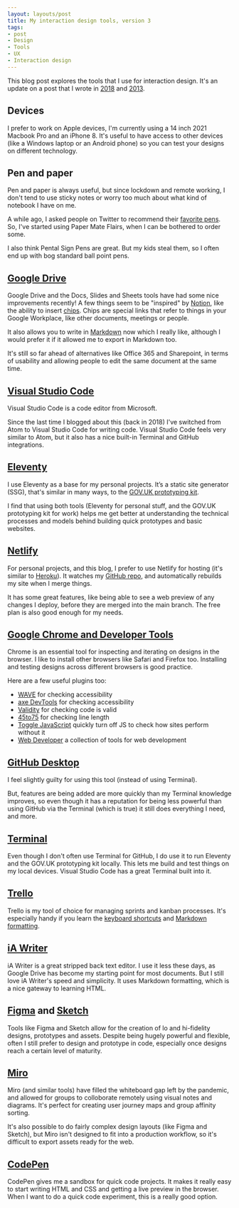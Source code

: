 ```yaml
---
layout: layouts/post
title: My interaction design tools, version 3
tags: 
- post
- Design
- Tools
- UX
- Interaction design
---
```


This blog post explores the tools that I use for interaction design. It's an update on a post that I wrote in [2018](/blog/interaction-design-tools) and [2013](/blog/web-design-tools).

## Devices

I prefer to work on Apple devices, I'm currently using a 14 inch 2021 Macbook Pro and an iPhone 8. It's useful to have access to other devices (like a Windows laptop or an Android phone) so you can test your designs on different technology.

## Pen and paper

Pen and paper is always useful, but since lockdown and remote working, I don't tend to use sticky notes or worry too much about what kind of notebook I have on me.

A while ago, I asked people on Twitter to recommend their [favorite pens](/blog/pens-for-ux-sketching-and-note-taking/). So, I've started using Paper Mate Flairs, when I can be bothered to order some.

I also think Pental Sign Pens are great. But my kids steal them, so I often end up with bog standard ball point pens.

## [Google Drive](https://www.google.com/drive/)

Google Drive and the Docs, Slides and Sheets tools have had some nice improvements recently! A few things seem to be "inspired" by [Notion](https://www.notion.so/), like the ability to insert [chips](https://support.google.com/docs/answer/10710316). Chips are special links that refer to things in your Google Workplace, like other documents, meetings or people.

It also allows you to write in [Markdown](https://support.google.com/docs/answer/12014036) now which I really like, although I would prefer it if it allowed me to export in Markdown too.

It's still so far ahead of alternatives like Office 365 and Sharepoint, in terms of usability and allowing people to edit the same document at the same time.

## [Visual Studio Code](https://code.visualstudio.com/)

Visual Studio Code is a code editor from Microsoft.

Since the last time I blogged about this (back in 2018) I've switched from Atom to Visual Studio Code for writing code. Visual Studio Code feels very similar to Atom, but it also has a nice built-in Terminal and GitHub integrations.

## [Eleventy](https://www.11ty.dev/)

I use Eleventy as a base for my personal projects. It’s a static site generator (SSG), that's similar in many ways, to the [GOV.UK prototyping kit](https://govuk-prototype-kit.herokuapp.com/docs). 

I find that using both tools (Eleventy for personal stuff, and the GOV.UK prototyping kit for work) helps me get better at understanding the technical processes and models behind building quick prototypes and basic websites.

## [Netlify](https://www.netlify.com/)

For personal projects, and this blog, I prefer to use Netlify for hosting (it's similar to [Heroku](https://www.heroku.com/)). It watches my [GitHub repo](https://github.com/benjystanton/benjystanton.github.io), and automatically rebuilds my site when I merge things.

It has some great features, like being able to see a web preview of any changes I deploy, before they are merged into the main branch. The free plan is also good enough for my needs.

## [Google Chrome and Developer Tools](https://developers.google.com/web/tools/chrome-devtools/)

Chrome is an essential tool for inspecting and iterating on designs in the browser. I like to install other browsers like Safari and Firefox too. Installing and testing designs across different browsers is good practice.

Here are a few useful plugins too:

- [WAVE](https://chrome.google.com/webstore/detail/wave-evaluation-tool/jbbplnpkjmmeebjpijfedlgcdilocofh) for checking accessibility
- [axe DevTools](https://chrome.google.com/webstore/detail/axe-devtools-web-accessib/lhdoppojpmngadmnindnejefpokejbdd) for checking accessibility
- [Validity](https://chrome.google.com/webstore/detail/validity/bbicmjjbohdfglopkidebfccilipgeif?hl=en-GB) for checking code is valid
- [45to75](https://chrome.google.com/webstore/detail/45to75/efmppndinjbljeellfdkpghgblenbcdd) for checking line length
- [Toggle JavaScript](https://chrome.google.com/webstore/detail/toggle-javascript/cidlcjdalomndpeagkjpnefhljffbnlo) quickly turn off JS to check how sites perform without it
- [Web Developer](https://chrome.google.com/webstore/detail/web-developer/bfbameneiokkgbdmiekhjnmfkcnldhhm) a collection of tools for web development

## [GitHub Desktop](https://desktop.github.com/)

I feel slightly guilty for using this tool (instead of using Terminal). 

But, features are being added are more quickly than my Terminal knowledge improves, so even though it has a reputation for being less powerful than using GitHub via the Terminal (which is true) it still does everything I need, and more.

## [Terminal](https://support.apple.com/en-gb/guide/terminal/welcome/mac)

Even though I don't often use Terminal for GitHub, I do use it to run Eleventy and the GOV.UK prototyping kit locally. This lets me build and test things on my local devices. Visual Studio Code has a great Terminal built into it.

## [Trello](https://trello.com)

Trello is my tool of choice for managing sprints and kanban processes. It's especially handy if you learn the [keyboard shortcuts](https://trello.com/shortcuts) and [Markdown formatting](https://help.trello.com/article/821-using-markdown-in-trello).


## [iA Writer](https://ia.net/writer)

iA Writer is a great stripped back text editor. I use it less these days, as Google Drive has become my starting point for most documents. But I still love iA Writer's speed and simplicity. It uses Markdown formatting, which is a nice gateway to learning HTML.

## [Figma](https://www.figma.com/) and [Sketch](https://www.sketch.com/)

Tools like Figma and Sketch allow for the creation of lo and hi-fidelity designs, prototypes and assets. Despite being hugely powerful and flexible, often I still prefer to design and prototype in code, especially once designs reach a certain level of maturity.

## [Miro](https://miro.com/)

Miro (and similar tools) have filled the whiteboard gap left by the pandemic, and allowed for groups to colloborate remotely using visual notes and diagrams. It's perfect for creating user journey maps and group affinity sorting.

It's also possible to do fairly complex design layouts (like Figma and Sketch), but Miro isn't designed to fit into a production workflow, so it's difficult to export assets ready for the web.

## [CodePen](https://codepen.io/)

CodePen gives me a sandbox for quick code projects. It makes it really easy to start writing HTML and CSS and getting a live preview in the browser. When I want to do a quick code experiment, this is a really good option.